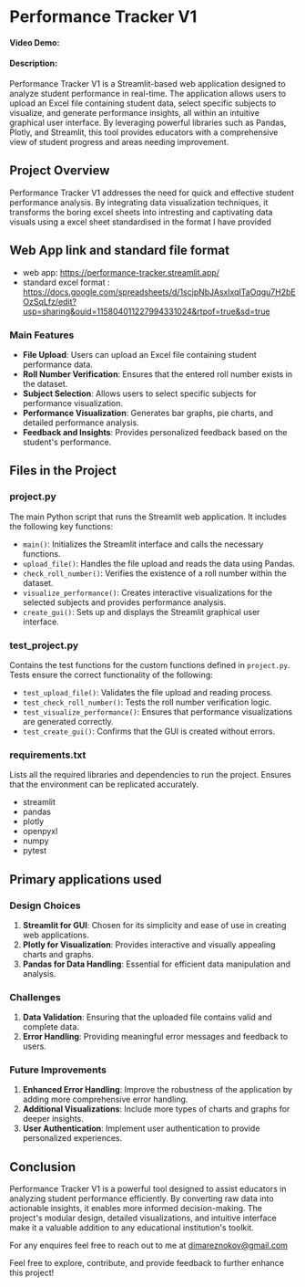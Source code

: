 # Performance Tracker V1
#### Video Demo: <URL HERE>
#### Description:
Performance Tracker V1 is a Streamlit-based web application designed to analyze student performance in real-time. The application allows users to upload an Excel file containing student data, select specific subjects to visualize, and generate performance insights, all within an intuitive graphical user interface. By leveraging powerful libraries such as Pandas, Plotly, and Streamlit, this tool provides educators with a comprehensive view of student progress and areas needing improvement.


## Project Overview
Performance Tracker V1 addresses the need for quick and effective student performance analysis. By integrating data visualization techniques, it transforms the boring excel sheets into intresting and captivating data visuals using a excel sheet standardised in the format I have provided

## Web App link and standard file format
-  web app: <https://performance-tracker.streamlit.app/>
-  standard excel format : <https://docs.google.com/spreadsheets/d/1scjpNbJAsxlxqITaOqgu7H2bEOzSqLfz/edit?usp=sharing&ouid=115804011227994331024&rtpof=true&sd=true>
### Main Features
- **File Upload**: Users can upload an Excel file containing student performance data.
- **Roll Number Verification**: Ensures that the entered roll number exists in the dataset.
- **Subject Selection**: Allows users to select specific subjects for performance visualization.
- **Performance Visualization**: Generates bar graphs, pie charts, and detailed performance analysis.
- **Feedback and Insights**: Provides personalized feedback based on the student's performance.

## Files in the Project

### project.py
The main Python script that runs the Streamlit web application. It includes the following key functions:
- `main()`: Initializes the Streamlit interface and calls the necessary functions.
- `upload_file()`: Handles the file upload and reads the data using Pandas.
- `check_roll_number()`: Verifies the existence of a roll number within the dataset.
- `visualize_performance()`: Creates interactive visualizations for the selected subjects and provides performance analysis.
- `create_gui()`: Sets up and displays the Streamlit graphical user interface.

### test_project.py
Contains the test functions for the custom functions defined in `project.py`. Tests ensure the correct functionality of the following:
- `test_upload_file()`: Validates the file upload and reading process.
- `test_check_roll_number()`: Tests the roll number verification logic.
- `test_visualize_performance()`: Ensures that performance visualizations are generated correctly.
- `test_create_gui()`: Confirms that the GUI is created without errors.

### requirements.txt
Lists all the required libraries and dependencies to run the project. Ensures that the environment can be replicated accurately.
- streamlit
- pandas
- plotly
- openpyxl
- numpy
- pytest

## Primary applications used
### Design Choices
1. **Streamlit for GUI**: Chosen for its simplicity and ease of use in creating web applications.
2. **Plotly for Visualization**: Provides interactive and visually appealing charts and graphs.
3. **Pandas for Data Handling**: Essential for efficient data manipulation and analysis.

### Challenges
1. **Data Validation**: Ensuring that the uploaded file contains valid and complete data.
2. **Error Handling**: Providing meaningful error messages and feedback to users.

### Future Improvements
1. **Enhanced Error Handling**: Improve the robustness of the application by adding more comprehensive error handling.
2. **Additional Visualizations**: Include more types of charts and graphs for deeper insights.
3. **User Authentication**: Implement user authentication to provide personalized experiences.

## Conclusion
Performance Tracker V1 is a powerful tool designed to assist educators in analyzing student performance efficiently. By converting raw data into actionable insights, it enables more informed decision-making. The project's modular design, detailed visualizations, and intuitive interface make it a valuable addition to any educational institution's toolkit.

For any enquires feel free to reach out to me at <dimareznokov@gmail.com>

Feel free to explore, contribute, and provide feedback to further enhance this project!
